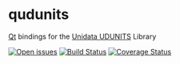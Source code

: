 # qudunits
[Qt](https://qt.io) bindings for the [Unidata UDUNITS](http://www.unidata.ucar.edu/software/udunits/) Library

[![Open issues](https://img.shields.io/github/issues/chgans/qudunits.svg)](https://github.com/chgans/qudunits/issues)
[![Build Status](https://img.shields.io/travis/chgans/qudunits.svg)](https://travis-ci.org/chgans/qudunits)
[![Coverage Status](https://img.shields.io/coveralls/chgans/qudunits.svg)](https://coveralls.io/r/chgans/qudunits)
